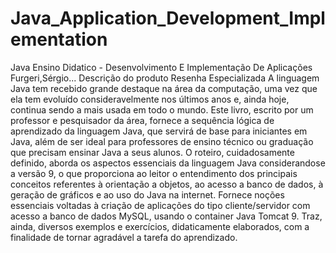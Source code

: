 # Java_Application_Development_Implementation
Java Ensino Didatico - Desenvolvimento E Implementação De Aplicações Furgeri,Sérgio... Descrição do produto Resenha Especializada A linguagem Java tem recebido grande destaque na área da computação, uma vez que ela tem evoluído consideravelmente nos últimos anos e, ainda hoje, continua sendo a mais usada em todo o mundo. Este livro, escrito por um professor e pesquisador da área, fornece a sequência lógica de aprendizado da linguagem Java, que servirá de base para iniciantes em Java, além de ser ideal para professores de ensino técnico ou graduação que precisam ensinar Java a seus alunos. O roteiro, cuidadosamente definido, aborda os aspectos essenciais da linguagem Java considerandose a versão 9, o que proporciona ao leitor o entendimento dos principais conceitos referentes à orientação a objetos, ao acesso a banco de dados, à geração de gráficos e ao uso do Java na internet. Fornece noções essenciais voltadas à criação de aplicações do tipo cliente/servidor com acesso a banco de dados MySQL, usando o container Java Tomcat 9. Traz, ainda, diversos exemplos e exercícios, didaticamente elaborados, com a finalidade de tornar agradável a tarefa do aprendizado.
